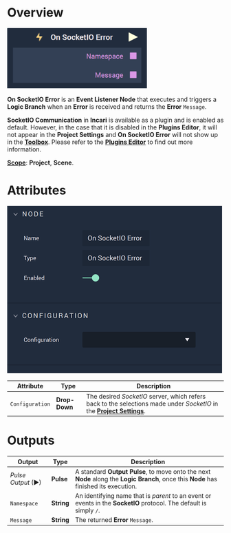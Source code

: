 # Overview

![The On SocketIO Error Node.](../../../../.gitbook/assets/onsocketioerror.png)

**On SocketIO Error** is an **Event Listener Node** that executes and triggers a **Logic Branch** when an **Error** is received and returns the **Error** `Message`.

**SocketIO Communication** in **Incari** is available as a plugin and is enabled as default. However, in the case that it is disabled in the **Plugins Editor**, it will not appear in the **Project Settings** and **On SocketIO Error** will not show up in the [**Toolbox**](../../overview.md). Please refer to the [**Plugins Editor**](../../../modules/plugins/README.md) to find out more information.

[**Scope**](../../overview.md#scopes): **Project**, **Scene**.

# Attributes

![The On SocketIO Error Node Attributes.](../../../../.gitbook/assets/onsocketioerrorattributes.png)

|Attribute|Type|Description|
|---|---|---|
|`Configuration`|**Drop-Down**|The desired _SocketIO_ server, which refers back to the selections made under *SocketIO* in the [**Project Settings**](../../../modules/project-settings.md).| 


# Outputs

|Output|Type|Description|
|---|---|---|
|*Pulse Output* (►)|**Pulse**|A standard **Output Pulse**, to move onto the next **Node** along the **Logic Branch**, once this **Node** has finished its execution.|
|`Namespace`|**String**|An identifying name that is *parent* to an event or events in the **SocketIO** protocol. The default is simply `/`.|
|`Message`|**String**|The returned **Error** `Message`.|



